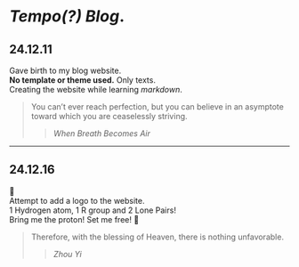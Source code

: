 # ***Tempo(?) Blog***.
## 24.12.11  
Gave birth to my blog website.  
**No template or theme used.** Only texts.<br>
Creating the website while learning *markdown*.<br>
> You can’t ever reach perfection, but you can believe in an asymptote toward which you are ceaselessly striving.
> > *When Breath Becomes Air*

---

## 24.12.16
🥺<br>
Attempt to add a logo to the website.<br>
1 Hydrogen atom, 1 R group and 2 Lone Pairs! <br>
Bring me the proton! Set me free! 🧪
> Therefore, with the blessing of Heaven, there is nothing unfavorable.
> > *Zhou Yi*
